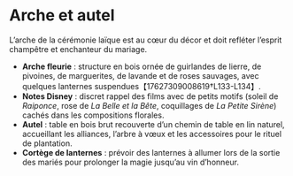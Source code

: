 # Arche et autel

L’arche de la cérémonie laïque est au cœur du décor et doit refléter l’esprit champêtre et enchanteur du mariage.

* **Arche fleurie** : structure en bois ornée de guirlandes de lierre, de pivoines, de marguerites, de lavande et de roses sauvages, avec quelques lanternes suspendues【17627309008619†L133-L134】.  
* **Notes Disney** : discret rappel des films avec de petits motifs (soleil de *Raiponce*, rose de *La Belle et la Bête*, coquillages de *La Petite Sirène*) cachés dans les compositions florales.  
* **Autel** : table en bois brut recouverte d’un chemin de table en lin naturel, accueillant les alliances, l’arbre à vœux et les accessoires pour le rituel de plantation.  
* **Cortège de lanternes** : prévoir des lanternes à allumer lors de la sortie des mariés pour prolonger la magie jusqu’au vin d’honneur.
